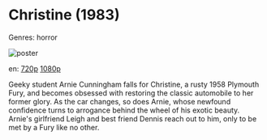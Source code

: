 # Christine (1983)

Genres: horror

![poster](http://image.tmdb.org/t/p/w500/eIFakrk7xLwiNNoiottTBN5EIwy.jpg)

en:
  [720p](magnet:?xt=urn:btih:83A0EDCB43A70F77A5FE50425F13F58DFA6464B5&tr=udp://glotorrents.pw:6969/announce&tr=udp://tracker.opentrackr.org:1337/announce&tr=udp://torrent.gresille.org:80/announce&tr=udp://tracker.openbittorrent.com:80&tr=udp://tracker.coppersurfer.tk:6969&tr=udp://tracker.leechers-paradise.org:6969&tr=udp://p4p.arenabg.ch:1337&tr=udp://tracker.internetwarriors.net:1337)
  [1080p](magnet:?xt=urn:btih:C26603892DC24229FCFF24F3063D83C8894858FF&tr=udp://glotorrents.pw:6969/announce&tr=udp://tracker.opentrackr.org:1337/announce&tr=udp://torrent.gresille.org:80/announce&tr=udp://tracker.openbittorrent.com:80&tr=udp://tracker.coppersurfer.tk:6969&tr=udp://tracker.leechers-paradise.org:6969&tr=udp://p4p.arenabg.ch:1337&tr=udp://tracker.internetwarriors.net:1337)
  


Geeky student Arnie Cunningham falls for Christine, a rusty 1958 Plymouth Fury, and becomes obsessed with restoring the classic automobile to her former glory. As the car changes, so does Arnie, whose newfound confidence turns to arrogance behind the wheel of his exotic beauty. Arnie's girlfriend Leigh and best friend Dennis reach out to him, only to be met by a Fury like no other.